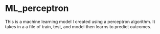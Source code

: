 # ML_perceptron
This is a machine learning model I created using a perceptron algorithm.  It takes in a a file of train, test, and model then learns to predict outcomes.  
